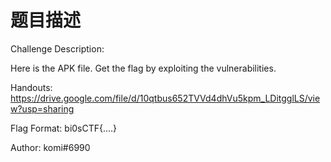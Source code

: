 # 题目描述

Challenge Description:

Here is the APK file. Get the flag by exploiting the vulnerabilities.

Handouts: https://drive.google.com/file/d/10qtbus652TVVd4dhVu5kpm_LDitgglLS/view?usp=sharing

Flag Format: bi0sCTF{....}

Author: komi#6990